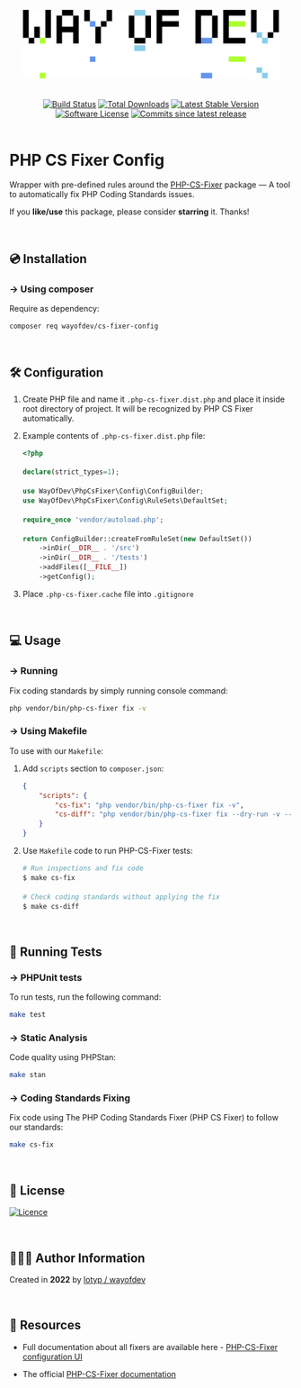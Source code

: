 <br>

<div align="center">
<img alt="Logo for Light Theme" width="456" src="https://raw.githubusercontent.com/wayofdev/php-cs-fixer-config/master/assets/logo.gh-light-mode-only.png#gh-light-mode-only">
<img alt="Logo for Dark Theme" width="456" src="https://raw.githubusercontent.com/wayofdev/php-cs-fixer-config/master/assets/logo.gh-dark-mode-only.png#gh-dark-mode-only">
</div>

<br>

<br>

<div align="center">
<a href="https://github.com/wayofdev/php-cs-fixer-config/actions"><img alt="Build Status" src="https://img.shields.io/endpoint.svg?url=https%3A%2F%2Factions-badge.atrox.dev%2Fwayofdev%2Fphp-cs-fixer-config%2Fbadge&style=flat-square"/></a>
<a href="https://packagist.org/packages/wayofdev/cs-fixer-config"><img src="https://img.shields.io/packagist/dt/wayofdev/cs-fixer-config?&style=flat-square" alt="Total Downloads"></a>
<a href="https://packagist.org/packages/wayofdev/cs-fixer-config"><img src="https://img.shields.io/packagist/v/wayofdev/cs-fixer-config?&style=flat-square" alt="Latest Stable Version"></a>
<a href="https://packagist.org/packages/wayofdev/cs-fixer-config"><img src="https://img.shields.io/packagist/l/wayofdev/cs-fixer-config?style=flat-square&color=blue" alt="Software License"/></a>
<a href="https://packagist.org/packages/wayofdev/cs-fixer-config"><img alt="Commits since latest release" src="https://img.shields.io/github/commits-since/wayofdev/php-cs-fixer-config/latest?style=flat-square"></a>
</div>

<br>

# PHP CS Fixer Config

Wrapper with pre-defined rules around the [PHP-CS-Fixer](https://github.com/FriendsOfPHP/PHP-CS-Fixer) package — A tool to automatically fix PHP Coding Standards issues.

If you **like/use** this package, please consider **starring** it. Thanks!

<br>

## 💿 Installation

### → Using composer

Require as dependency:

```bash
composer req wayofdev/cs-fixer-config
```

<br>

## 🛠 Configuration

1. Create PHP file and name it `.php-cs-fixer.dist.php` and place it inside root directory of project. It will be recognized by PHP CS Fixer automatically.

2. Example contents of `.php-cs-fixer.dist.php` file:

   ```php
   <?php

   declare(strict_types=1);

   use WayOfDev\PhpCsFixer\Config\ConfigBuilder;
   use WayOfDev\PhpCsFixer\Config\RuleSets\DefaultSet;

   require_once 'vendor/autoload.php';

   return ConfigBuilder::createFromRuleSet(new DefaultSet())
       ->inDir(__DIR__ . '/src')
       ->inDir(__DIR__ . '/tests')
       ->addFiles([__FILE__])
       ->getConfig();
   ```

3. Place `.php-cs-fixer.cache` file into `.gitignore`

<br>

## 💻 Usage

### → Running

Fix coding standards by simply running console command:

```bash
php vendor/bin/php-cs-fixer fix -v
```

### → Using Makefile

To use with our `Makefile`:

1. Add `scripts` section to `composer.json`:

   ```json
   {
       "scripts": {
           "cs-fix": "php vendor/bin/php-cs-fixer fix -v",
           "cs-diff": "php vendor/bin/php-cs-fixer fix --dry-run -v --diff"
       }
   }
   ```

2. Use `Makefile` code to run PHP-CS-Fixer tests:

   ```bash
   # Run inspections and fix code
   $ make cs-fix

   # Check coding standards without applying the fix
   $ make cs-diff
   ```

<br>

## 🧪 Running Tests

### → PHPUnit tests

To run tests, run the following command:

```bash
make test
```

### → Static Analysis

Code quality using PHPStan:

```bash
make stan
```

### → Coding Standards Fixing

Fix code using The PHP Coding Standards Fixer (PHP CS Fixer) to follow our standards:

```bash
make cs-fix
```

<br>

## 🤝 License

[![Licence](https://img.shields.io/github/license/wayofdev/php-cs-fixer-config?style=for-the-badge&color=blue)](./LICENSE)

<br>

## 🙆🏼‍♂️ Author Information

Created in **2022** by [lotyp / wayofdev](https://github.com/wayofdev)

<br>

## 🧱 Resources

* Full documentation about all fixers are available here - [PHP-CS-Fixer configuration UI](https://mlocati.github.io/php-cs-fixer-configurator/#version:3.0)

* The official [PHP-CS-Fixer documentation](https://github.com/FriendsOfPHP/PHP-CS-Fixer)

<br>
